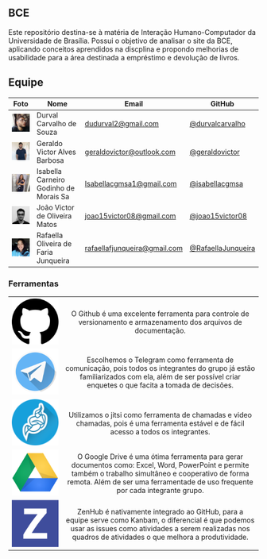 <!-- docs/README.MD is the home page -->

## BCE

Este repositório destina-se à matéria de Interação Humano-Computador da Universidade de Brasília. Possui o objetivo de analisar o site da BCE, aplicando conceitos aprendidos na discplina e propondo melhorias de usabilidade para a área destinada a empréstimo e devolução de livros.

## Equipe
 Foto | Nome | Email | GitHub |
 ---- | ---- | ----- | ------ |
<img src='docs/_media/equipe/durval.jpg' alt='Durval Carvalho' width='100'> | Durval Carvalho de Souza	 | dudurval2@gmail.com | [@durvalcarvalho](https://github.com/durvalcarvalho) |
<img src='docs/_media/equipe/geraldo.jpg' alt='Geraldo Victor' width='100'> | Geraldo Victor Alves Barbosa	 | geraldovictor@outlook.com | [@geraldovictor](https://github.com/geraldovictor) |
<img src='docs/_media/equipe/isabella.jpg' alt='Isabella Carneiro' width='100'> | Isabella Carneiro Godinho de Morais Sa	 | Isabellacgmsa1@gmail.com | [@isabellacgmsa](https://github.com/isabellacgmsa) |
<img src='docs/_media/equipe/joao.jpg' alt='João Victor' width='100'> | João Victor de Oliveira Matos	 | joao15victor08@gmail.com | [@joao15victor08](https://github.com/joao15victor08) |
<img src='docs/_media/equipe/rafaella.jpg' alt='Rafaella Oliveira' width='100'> | Rafaella Oliveira de Faria Junqueira	 | 	rafaellafjunqueira@gmail.com | [@RafaellaJunqueira](https://github.com/RafaellaJunqueira) |

<h3> Ferramentas </h3>

|     |     | 
| :-: | :-: |
| <img src='docs/_media/logos/github.png' width='450'> | O Github é uma excelente ferramenta para controle de versionamento e armazenamento dos arquivos de documentação. |
| <img src='docs/_media/logos/telegram.png'> | Escolhemos o Telegram como ferramenta de comunicação, pois todos os integrantes do grupo já estão familiarizados com ela, além de ser possível criar enquetes o que facita a tomada de decisões. |
| <img src='docs/_media/logos/jitsi.png'> | Utilizamos o jitsi como ferramenta de chamadas e video chamadas, pois é uma ferramenta estável e de fácil acesso a todos os integrantes. |
| <img src='docs/_media/logos/drive.png'> | O Google Drive é uma ótima ferramenta para gerar documentos como: Excel, Word, PowerPoint e permite também o trabalho simultâneo e cooperativo de forma remota. Além de ser uma ferramentade de uso frequente por cada integrante grupo. |
| <img src='docs/_media/logos/zenhub.png'> | ZenHub é nativamente integrado ao GitHub, para a equipe serve como Kanbam, o diferencial é que podemos usar as issues como atividades a serem realizadas nos quadros de atividades o que melhora a produtividade. |




